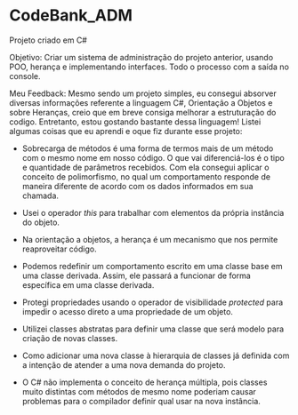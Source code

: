 # CodeBank_ADM

Projeto criado em C#

Objetivo: Criar um sistema de administração do projeto anterior, usando POO, herança e implementando interfaces. Todo o processo com a saída no console.

Meu Feedback: Mesmo sendo um projeto simples, eu consegui absorver diversas informações referente a linguagem C#, Orientação a Objetos e sobre Heranças, creio que em breve consiga melhorar a estruturação do codigo. Entretanto, estou gostando bastante dessa linguagem! Listei algumas coisas que eu aprendi e oque fiz durante esse projeto:

- Sobrecarga de métodos é uma forma de termos mais de um método com o mesmo nome em nosso código. O que vai diferenciá-los é o tipo e quantidade de parâmetros recebidos. Com ela consegui aplicar o conceito de polimorfismo, no qual um comportamento responde de maneira diferente de acordo com os dados informados em sua chamada.

- Usei o operador *this* para trabalhar com elementos da própria instância do objeto.

- Na orientação a objetos, a herança é um mecanismo que nos permite reaproveitar código.

- Podemos redefinir um comportamento escrito em uma classe base em uma classe derivada. Assim, ele passará a funcionar de forma específica em uma classe derivada.

- Protegi propriedades usando o operador de visibilidade *protected* para impedir o acesso direto a uma propriedade de um objeto.

- Utilizei classes abstratas para definir uma classe que será modelo para criação de novas classes.

- Como adicionar uma nova classe à hierarquia de classes já definida com a intenção de atender a uma nova demanda do projeto.

- O C# não implementa o conceito de herança múltipla, pois classes muito distintas com métodos de mesmo nome poderiam causar problemas para o compilador definir qual usar na nova instância.

